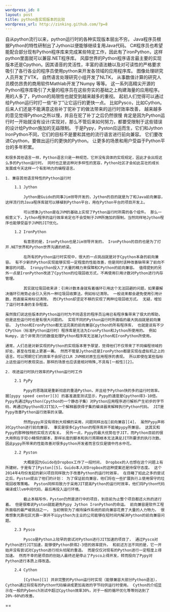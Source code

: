 ```yaml
--- 
wordpress_id: 8 
layout: post
title: python各实现版本的比较
wordpress_url: http://zinking.github.com/?p=8   
---
```

   自从python流行以来，python运行时的各种实现版本层出不穷。 Java程序员根据Python的特性研制出了Jython以便能够继续复用Java代码。 C#程序员也希望能配合部分现有Python程序库来完成某些特定工作，因此有了ironPython，这样python里面就可以兼容.NET程序库。 风靡世界的Python程序语言最主要的实现版本还是Cpython。因其语音的灵活性，丰富的语法糖以及对可读性的严格要求 吸引了各行各业的程序员使用python来开发各领域的应用程序库。 图像处理研究人员开发了VTK， 自然语言处理研究小组开发了NLTK， 从事数值计算的研究人员模仿昂贵的商用软件Mathlab开发了Numpy 等等。 这一系列高精尖开源的Python程序库吸引了大量的程序员在这些夯实的基础之上构建海量的应用程序。 用的人多了，Python的局限性也就受到越来越多的重视。 起初人们觉得可以通过给Python运行时打一些“补丁”让它运行的更快一点。 比如Pysco，比如Cython。 后来人们还是不能满意这些补丁驼补丁的做法带来的运行时效率改善， 越来越多的意见觉得Python之所以慢，并且在驼了补丁之后仍然很慢 肯定是因为Python运行时一开始就没有设计/实现对，那么不管后来如何努力，都要受限制于这些错误的设计给Python施加的无益限制。 于是Pypy，Pyston应运而生，它们和Jython IronPython不同，它们的目标不是要和其他的流行语言进行前向兼容。 它们要改进Cpython，要做出运行的更快的Python。 让更多的场景和用户受益于Python平台的多年积累。

    和很多其他语言一样，Python语言只是一种规范，它并没有具体的实现规定，因此才会出现这么多的Python运行时。 同时也正是这种对多样性的宽容，Python社区才会如此茁壮的成长 发展成今天这样一个有影响力的编程语言。

    1. 兼容其他语言特性的Python运行时

        1.1 Jython

            Jython是Guido的同事Jim领导开发的，Jython的目的就是为了和Java前向兼容，这样流行的Java程序库就可以移植到Python平台，用在Python平台的项目开发上。

            可以想象Jython是在JVM的基础上实现了Python运行时所需的各个组件。 那么一般意义下，Jython程序的运行效率肯定也不会受制于JVM所施加的限制，当然同样地Jython程序也能够受益于JVM的JIT优化。          

        1.2 IronPython

            有意思的是，IronPython也是Jim领导开发的， IronPython的目的也是为了打开.NET世界和Python世界沟通的桥梁。 

            在所有的Python运行时实现中，很大的一点挑战就是对于Cpython本身的前向兼容。 有不少新的Python实现能够实现一定程度的性能改善，但是同时该种改善缺带来了前向不兼容的问题。 Ironpython投入了大量的精力来保障和CPython的前向兼容。 值得提到的另外一点是IronPython改进了Cpython的垃圾回收方式，不再使用引用计数对Python进行内存管理。 

            其实就垃圾回收来讲：引用计数本身就有着循环引用这个无法回避的问题，如果要解决循环引用势必会引入另外一种垃圾回收算法，例如标记清除。 一般说来都会避免使用引用计数，而直接采用标记清除。 而CPython却坚定不移的实现了两种垃圾回收方式。 无疑，增加了运行时本身的复杂程度。

    虽然我们说这些版本的Python运行时为不同语言的程序员沿用已有程序集带来了很大的帮助，但是这些运行时也是有很大问题的。 实现不同的Python运行时所面临的最大挑战就是前向兼容。 Jython和IronPython都无法完美的前向兼容Cpython的所有程序库， 也就是说有不少CPython（标准Python运行时）程序库是无法为IronPython和Jython所使用的。 例如Numpy，这个非常流行的数值处理Python程序库无法被Jython和IronPython所使用。

    通常，人们总是对新实现的Python的实现版本寄予厚望，觉得他们不仅带来了不同编程领域的好处，甚至在性能上更甚一筹。 然而不管是Jython还是IronPython都是实现在虚拟机之上的语言。可以预期它们的效率不会好过CLR JVM相对原生应用程序的表现。 所以即使在某些指标上这些运行时表现突出，那样的场景也应该是相对特殊,不具有[一般性][2]。

    2. 改进运行时执行效率的Python运行时工作

        2.1 PyPy
            
            Pypy的思路就是重新彻底的重造Python，并且给予Python快的多的运行时效率。 据[pypy speed center][3] 的基准速度测试显示，Pypy的速度是Cpython得3-10倍。 Pypy先通过Rpython(Cpython的一个静态子集）对Python应用程序进行解析产生初步的字节码，再通过Rpython将JIT加入一个解释器获得子集的编译器来解释执行Python代码。 JIT是Pypy改善Python运行效率的关键。

            然而pypy并没有得到大规模的采用，问题同样出在[前向兼容][4]， 虽然Pypy声称对Cpython进行前向兼容， 事实是很多Cpython的程序库并不能被pypy所兼容。 这其实和Pypy的那种独特的实现方式有关。 另外一点，Pypy的最大优势在于JIT，而Python目前的很大用例在于短小精悍的脚本，那样长度的脚本和执行周期根本无法满足JIT所要求的执行次数。 因此pypy所带来的性能改善对很多python开发者而言仅仅是镜中月水中花。

        2.2 Pyston

            大概是因为Guido在Dropbox工作了一段时间， Dropbox的人也想在这个问题上有所建树，于是有了[Pyston][5]。Guido本人对Dropbox的这种提案还是持保守态度。 这个2014年4月份发起的新兴项目同样致力于改善Python的运行时效率， 在目睹了如此之多的尝试之后，Pyston提出了他们的计划： 为了保证前向兼容，他们将在一些扩展执行上使用保守的垃圾回收等策略。 Pyston同样将致力于采用JIT提高Python的运行时效率，他们将Python代码编译成llvm中间代码，最后再投入运行环境。

            截止本稿写作，Pyston仍然是进行中的项目，到目前为止整个项目都还火热的进行着。 但是很难说Pyston就能避免Pypy Jython IronPython的命运。 前向兼容是软件工程所面临的最严峻挑战之一， 当初微软为了维持操作系统的前向兼容花费了大量的人力物力。 很难想象光靠社区光靠一家并不以python为主业的公司能够在短时间内解决Python的前向兼容问题。

        2.3 Pysco

            Pysco是Python上较早的尝试对Python进行JIT加速的项目了， 通过Pysco对Python进行JIT加速，能够使Python获得2-3倍的效率提升。 和前述方法不同的是，它一开始并没有尝试对Cpython进行彻头彻尾的重造。 而是仅仅对现有的Python进行一定程度上得加速。 然而不幸的是项目的创始人最终还是停止了Pysco上得开发，转而投向了Pypy对Python进行本质上得改造。

        2.4 Cython

            [Cython][1] 并非完整的Python运行时实现（能够兼容大部分Python语法），Cython通过将现有的Python代码编译成更加高效的字节码供运行时使用。 Cython的介绍显示在一般的Pybench测试中超过Cpython效率30%，对于一般的循环优化等等则达到了20%-60%的改善。

==

  [1]:https://github.com/cython/cython/wiki/FAQ#id10 
  [2]:http://jimmyg.org/blog/2009/ironpython-jython-scala.html
  [3]:http://www.oschina.net/translate/why-are-there-so-many-pythons
  [4]:http://stackoverflow.com/questions/18946662/why-shouldnt-i-use-pypy-over-cpython-if-pypy-is-6-3-times-faster
  [5]:https://tech.dropbox.com/2014/04/introducing-pyston-an-upcoming-jit-based-python-implementation/